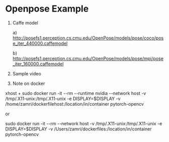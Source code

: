 # Openpose Example

1. Caffe model

   a) http://posefs1.perception.cs.cmu.edu/OpenPose/models/pose/coco/pose_iter_440000.caffemodel
   
   b) http://posefs1.perception.cs.cmu.edu/OpenPose/models/pose/mpi/pose_iter_160000.caffemodel

2. Sample video



3. Note on docker 

xhost +
sudo docker run -it --rm --runtime nvidia --network host -v /tmp/.X11-unix:/tmp/.X11-unix -e DISPLAY=$DISPLAY -v /home/zamri/dockerfilehost:/location/in/container pytorch-opencv

or 

sudo docker run -it --rm  --network host -v /tmp/.X11-unix:/tmp/.X11-unix -e DISPLAY=$DISPLAY -v /Users/zamri/dockerfiles:/location/in/container pytorch-opencv
